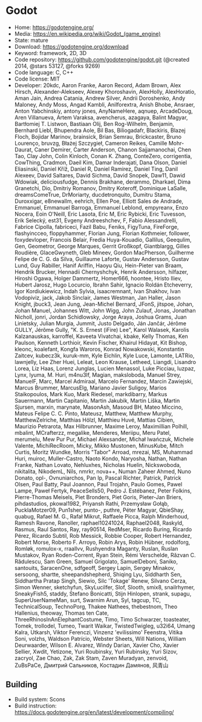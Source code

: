 # Godot

- Home: https://godotengine.org/
- Media: https://en.wikipedia.org/wiki/Godot_(game_engine)
- State: mature
- Download: https://godotengine.org/download
- Keyword: framework, 2D, 3D
- Code repository: https://github.com/godotengine/godot.git (@created 2014, @stars 53127, @forks 9269)
- Code language: C, C++
- Code license: MIT
- Developer: 20kdc, Aaron Franke, Aaron Record, Adam Brown, Alex Hirsch, Alexander-Alekseev, Alexey Khoroshavin, AlexHolly, AlexHoratio, Aman Jain, Andrea Catania, Andrew Silver, Andrii Doroshenko, Andy Maloney, Andy Moss, Angad Kambli, Anilforextra, Anish Bhobe, Ansraer, Anton Yabchinskiy, antony jones, AnyNameHere, aqnuep, ArcadeDoug, Aren Villanueva, Artem Varaksa, avencherus, azagaya, Balint Magyar, Bartłomiej T. Listwon, Bastiaan Olij, Ben Rog-Wilhelm, Benjamin, Bernhard Liebl, Bhupendra Aole, Bil Bas, Biliogadafr, Blackiris, Blazej Floch, Bojidar Marinov, brainsick, Brian Semrau, Brickcaster, Bruno Lourenço, bruvzg, Błażej Szczygieł, Cameron Reikes, Camille Mohr-Daurat, Caner Demirer, Carter Anderson, Chanon Sajjamanochai, Chen Tao, Clay John, Colin Kinloch, Conan K. Zhang, ConteZero, corrigentia, CowThing, Cradmon, Daeil Kim, Damar Inderajati, Dana Olson, Daniel Eliasinski, Daniel Kříž, Daniel R, Daniel Ramirez, Daniel Ting, Danil Alexeev, David Saltares, David Sichma, David Snopek, Daw11, Dawid Wdowiak, deliciousfudge, Dennis Brakhane, derammo, Dharkael, Dima Granetchi, Dio, Dmitriy Romanov, Dmitry Koteroff, Dominique LaSalle, dreamsComeTrue, DrMoriarty, ducdetronquito, Dumitru Stama, Duroxxigar, e8newallm, eehrich, Ellen Poe, Elliott Sales de Andrade, Emmanuel, Emmanuel Barroga, Emmanuel Leblond, empyreanx, Enzo Nocera, Eoin O'Neill, Eric Lasota, Eric M, Eric Rybicki, Eric Tuvesson, Erik Selecký, est31, Evgeny Andreeshchev, F, Fabio Alessandrelli, Fabrice Cipolla, fabriceci, Fazil Babu, Feniks, FigyTuna, FireForge, flashyincceo, floppyhammer, Florian Jung, Florian Kothmeier, follower, foxydevloper, Francois Belair, Fredia Huya-Kouadio, Gallilus, Geequlim, Gen, Geometror, George Marques, Gerrit Großkopf, Giantblargg, Gilles Roudière, GlaceGwyneth, Gleb Mineev, Gordon MacPherson, Guilherme Felipe de C. G. da Silva, Guillaume Laforte, Gustav Andersson, Gustav Lund, Guy Rabiller, Hanif Ariffin, Haoyu Qiu, Hein-Pieter van Braam, Hendrik Brucker, Hennadii Chernyshchyk, Henrik Andersson, hilfazer, Hiroshi Ogawa, Holger Dammertz, Homer666, hoontee, Hristo Iliev, Hubert Jarosz, Hugo Locurcio, Ibrahn Sahir, Ignacio Roldán Etcheverry, Igor Kordiukiewicz, Indah Sylvia, isaacremnant, Ivan Shakhov, Ivan Vodopiviz, jack, Jakob Sinclair, James Westman, Jan Haller, Jason Knight, jbuck3, Jean Jung, Jean-Michel Bernard, JFonS, jitspoe, Johan, Johan Manuel, Johannes Witt, John Wigg, John Zulauf, Jonas, Jonathan Nicholl, jonri, Jordan Schidlowsky, Jorge Araya, Joshua Grams, Juan Linietsky, Julian Murgia, Jummit, Justo Delgado, Ján Jančár, Jérôme GULLY, Jérôme Gully, "K. S. Ernest (iFire) Lee", Karol Walasek, Karolis Kalzanauskas, karroffel, Kaveeta Vivatchai, kbake, Kelly Thomas, Ken Paulson, Kenneth Lorthioir, Kevin Fischer, Khairul Hidayat, Kit Bishop, kleonc, koalefant, Kongfa Waroros, Konrad Nowakowski, Konstantin Zaitcev, kubecz3k, kuruk-mm, Kyle Eichlin, Kyle Luce, Lamonte, LATRio, lawnjelly, Lee Zher Huei, Leleat, Leon Krause, Letheed, Liangdi, Lisandro Lorea, Liz Haas, Lorenz Junglas, Lucien Menassol, Luke Picciau, luzpaz, Lynx, lyuma, M. Huri, m4nu3lf, Magian, maksloboda, Manuel Strey, ManuelF, Marc, Marcel Admiraal, Marcelo Fernandez, Marcin Zawiejski, Marcus Brummer, MarcusElg, Mariano Javier Suligoy, Marios Staikopoulos, Mark Kuo, Mark Riedesel, markdibarry, Markus Sauermann, Martin Capitanio, Martin Jakubik, Martin Liška, Martin Sjursen, marxin, marynate, MasonAsh, Masoud BH, Mateo Miccino, Mateus Felipe C. C. Pinto, Mateusz, Matthew, Matthew Murphy, MatthewZelriche, Matthias Hölzl, Matthieu Huvé, Mattias Cibien, Maurizio Petrarota, Max Hilbrunner, Maxime Leroy, Maximillian Polhill, mbalint, MCrafterzz, megalike, Menderes, Meriipu, Meru Patel, merumelu, Mew Pur Pur, Michael Alexsander, Michał Iwańczuk, Michele Valente, MichiRecRoom, Micky, Mikko Mustonen, MinusKube, Mitch Curtis, Moritz Wundke, Morris "Tabor" Arroad, mrezai, MS, Muhammad Huri, muiroc, Muller-Castro, Naoto Kondo, Naryosha, Nathan, Nathan Franke, Nathan Lovato, Nehluxhes, Nicholas Huelin, Nickswoboda, nikitalita, NikodemL, Nils, nmrkr, nova++, Numan Zaheer Ahmed, Nuno Donato, opl-, Ovnuniarchos, Pan Ip, Pascal Richter, Patrick, Patrick Olsen, Paul Batty, Paul Joannon, Paul Trojahn, Paulo Gomes, Pawel Lampe, Paweł Fertyk, PeaceSells50, Pedro J. Estébanez, Peter Folkins, Pierre-Thomas Meisels, Piet Bronders, Piet Goris, Pieter-Jan Briers, pihdastudios, pkowal1982, Priyansh Rathi, Przemysław Gołąb, PucklaMotzer09, Pun1sher, punto-, puthre, Péter Magyar, QbieShay, quabug, Rafael M. G., Rafał Mikrut, Raffaele Picca, Ralph Minderhoud, Ramesh Ravone, Ranoller, raphael10241024, Raphael2048, Raskyld, Rasmus, Raul Santos, Ray, ray90514, RedMser, Ricardo Buring, Ricardo Pérez, Ricardo Subtil, Rob Messick, Robbie Cooper, Robert Hernandez, Robert Morse, Roberto F. Arroyo, Robin Arys, Robin Hübner, rodolforg, Romløk, romulox-x, rraallvv, Rushyendra Maganty, Ruslan, Ruslan Mustakov, Ryan Roden-Corrent, Ryan Stein, Rémi Verschelde, Răzvan C. Rădulescu, Sam Green, Samuel Grigolato, SamuelDeboni, Saniko, santouits, SaracenOne, sdfgeoff, Sergey Lapin, Sergey Minakov, sersoong, shartte, sheepandshepherd, Shiqing Lyu, Siddharth Sen, Siddhartha Pratap Singh, Siewio, Silc 'Tokage' Renew, Silvano Cerza, Simon Wenner, sketchyfun, SkyLucilfer, Slof, Slooth, smix8, snailrhymer, SneakyFish5, staddy, Stefano Bonicatti, Stijn Hinlopen, strank, supagu, SuperUserNameMan, surt, Swarnim Arun, Syl, tagcup, TC, TechnicalSoup, TechnoPorg, Thakee Nathees, thebestnom, Theo Hallenius, theoway, Thomas ten Cate, ThreeRhinosInAnElephantCostume, Timo, Timo Schwarzer, toasteater, Tomek, trollodel, Tumeo, Twarit Waikar, TwistedTwigleg, u32i64, Umang Kalra, Utkarsh, Viktor Ferenczi, Vinzenz 'evilissimo' Feenstra, Vitika Soni, volzhs, Waldson Patrício, Webster Sheets, Will Nations, William Deurwaarder, Wilson E. Alvarez, Windy Darian, Xavier Cho, Xavier Sellier, Xwdit, Yetizone, Yuri Roubinsky, Yuri Rubinsky, Yuri Sizov, zacryol, Zae Chao, Zak, Zak Stam, Zaven Muradyan, zenvoid, ZuBsPaCe, Дмитрий Сальников, Костадин Дамянов, 风青山

## Building

- Build system: Scons
- Build instruction: https://docs.godotengine.org/en/latest/development/compiling/
